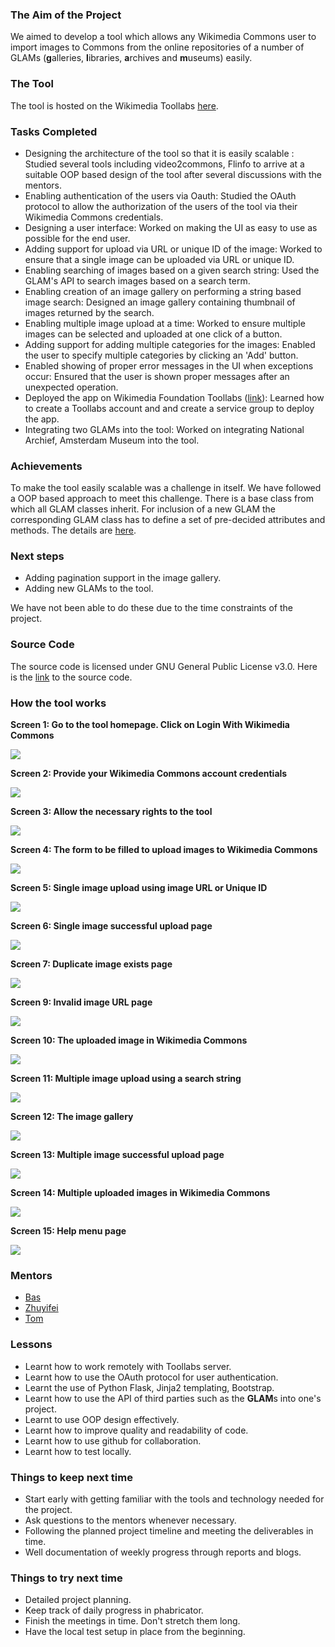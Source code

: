 ### The Aim of the Project

We aimed to develop a tool which allows any Wikimedia Commons user to import images to Commons from the online repositories 
of a number of GLAMs (**g**alleries, **l**ibraries, **a**rchives and **m**useums) easily.

### The Tool

The tool is hosted on the Wikimedia Toollabs [here](https://tools.wmflabs.org/glam2commons/).

### Tasks Completed

- Designing the architecture of the tool so that it is easily scalable : Studied several tools including video2commons, Flinfo to arrive at a suitable OOP based design of the tool after several discussions with the mentors.
- Enabling authentication of the users via Oauth: Studied the OAuth protocol to allow the authorization of the users of the tool via their Wikimedia Commons credentials.
- Designing a user interface: Worked on making the UI as easy to use as possible for the end user.
- Adding support for upload via URL or unique ID of the image: Worked to ensure that a single image can be uploaded via URL or unique ID.
- Enabling searching of images based on a given search string: Used the GLAM's API to search images based on a search term.
- Enabling creation of an image gallery on performing a string based image search: Designed an image gallery containing thumbnail of images returned by the search.
- Enabling multiple image upload at a time: Worked to ensure multiple images can be selected and uploaded at one click of a button.
- Adding support for adding multiple categories for the images: Enabled the user to specify multiple categories by clicking an 'Add' button.
- Enabled showing of proper error messages in the UI when exceptions occur: Ensured that the user is shown proper messages after an unexpected operation.
- Deployed the app on Wikimedia Foundation Toollabs ([link](https://tools.wmflabs.org/glam2commons/)): Learned how to create a Toollabs account and and create a service group to deploy the app.
- Integrating two GLAMs into the tool: Worked on integrating National Archief, Amsterdam Museum into the tool.

### Achievements

To make the tool easily scalable was a challenge in itself. We have followed a OOP based approach to meet this challenge. There is a base class from which all GLAM classes inherit. For inclusion of a new GLAM the corresponding GLAM class has to define a set of pre-decided attributes and methods. The details are [here](https://commons.m.wikimedia.org/wiki/User:Infobliss/Glam2Commons/How_to_add_a_new_glam).

### Next steps

- Adding pagination support in the image gallery.
- Adding new GLAMs to the tool.

We have not been able to do these due to the time constraints of the project.

### Source Code

The source code is licensed under GNU General Public License v3.0. Here is the [link](https://github.com/infobliss/sibutest2) to the source code.

### How the tool works

**Screen 1: Go to the tool homepage. Click on Login With Wikimedia Commons**

<img src="/gsoc2017/img/g2c%20homepage.png">

**Screen 2: Provide your Wikimedia Commons account credentials**

<img src="/gsoc2017/img/wikimedia%20login.png">

**Screen 3: Allow the necessary rights to the tool**

<img src="/gsoc2017/img/allow%20some%20rights%20screen.png">

**Screen 4: The form to be filled to upload images to Wikimedia Commons**

<img src="/gsoc2017/img/glam%20form.png">

**Screen 5: Single image upload using image URL or Unique ID**

<img src="/gsoc2017/img/single%20image%20upload%20form.png">

**Screen 6: Single image successful upload page**

<img src="/gsoc2017/img/successful%20single%20%20upload.png">

**Screen 7: Duplicate image exists page**

<img src="/gsoc2017/img/duplicate%20upload.png">

**Screen 9: Invalid image URL page**

<img src="/gsoc2017/img/invalid%20url.png">

**Screen 10: The uploaded image in Wikimedia Commons**

<img src="/gsoc2017/img/single%20image%20in%20uploads.png">

**Screen 11: Multiple image upload using a search string**

<img src="/gsoc2017/img/multi%20image%20upload.png">

**Screen 12: The image gallery**

<img src="/gsoc2017/img/image%20gallery.png">

**Screen 13: Multiple image successful upload page**

<img src="/gsoc2017/img/multi%20upload%20success.png">

**Screen 14: Multiple uploaded images in Wikimedia Commons**

<img src="/gsoc2017/img/multi%20image%20filelist.png">

**Screen 15: Help menu page**

<img src="/gsoc2017/img/help%20page.png">

### Mentors

- [Bas](https://commons.wikimedia.org/wiki/User:Basvb)
- [Zhuyifei](https://commons.wikimedia.org/wiki/User:Zhuyifei1999)
- [Tom](https://en.wikipedia.org/wiki/User:Tom29739)

### Lessons

- Learnt how to work remotely with Toollabs server.
- Learnt how to use the OAuth protocol for user authentication. 
- Learnt the use of Python Flask, Jinja2 templating, Bootstrap.
- Learnt how to use the API of third parties such as the **GLAM**s into one's project.
- Learnt to use OOP design effectively.
- Learnt how to improve quality and readability of code.
- Learnt how to use github for collaboration.
- Learnt how to test locally.

### Things to keep next time

- Start early with getting familiar with the tools and technology needed for the project.
- Ask questions to the mentors whenever necessary.
- Following the planned project timeline and meeting the deliverables in time.
- Well documentation of weekly progress through reports and blogs.

### Things to try next time

- Detailed project planning.
- Keep track of daily progress in phabricator.
- Finish the meetings in time. Don't stretch them long.
- Have the local test setup in place from the beginning.
